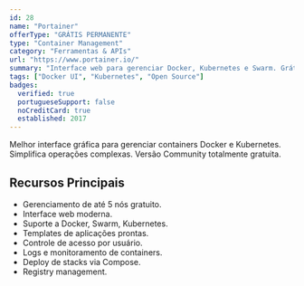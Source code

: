 ```yaml
---
id: 28
name: "Portainer"
offerType: "GRÁTIS PERMANENTE"
type: "Container Management"
category: "Ferramentas & APIs"
url: "https://www.portainer.io/"
summary: "Interface web para gerenciar Docker, Kubernetes e Swarm. Grátis para até 5 nós."
tags: ["Docker UI", "Kubernetes", "Open Source"]
badges:
  verified: true
  portugueseSupport: false
  noCreditCard: true
  established: 2017
---
```


Melhor interface gráfica para gerenciar containers Docker e Kubernetes. Simplifica operações complexas. Versão Community totalmente gratuita.

## Recursos Principais

- Gerenciamento de até 5 nós gratuito.
- Interface web moderna.
- Suporte a Docker, Swarm, Kubernetes.
- Templates de aplicações prontas.
- Controle de acesso por usuário.
- Logs e monitoramento de containers.
- Deploy de stacks via Compose.
- Registry management.
